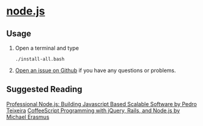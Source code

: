 # [node.js](http://nodejs.org/)

## Usage

1. Open a terminal and type

	```
	./install-all.bash
	```
1. [Open an issue on Github](https://github.com/znmeb/Computational-Journalism-Publishers-Workbench/issues/new) if you have any questions or problems.

## Suggested Reading
[Professional Node.js: Building Javascript Based Scalable Software by Pedro Teixeira](http://j.mp/Z2Tipp)
[CoffeeScript Programming with jQuery, Rails, and Node.js by Michael Erasmus](http://j.mp/YcE4jx)
